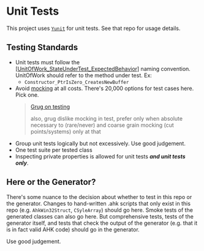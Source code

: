 # Unit Tests

This project uses [`Yunit`](https://github.com/Uberi/Yunit/tree/v2) for unit tests. See that repo for usage details.

## Testing Standards
- Unit tests must follow the [[UnitOfWork_StateUnderTest_ExpectedBehavior]](https://osherove.com/blog/2005/4/3/naming-standards-for-unit-tests.html) naming convention. UnitOfWork should refer to the method under test. Ex:
  - `Constructor_PtrIsZero_CreatesNewBuffer`
- Avoid [mocking](https://en.wikipedia.org/wiki/Mock_object) at all costs. There's 20,000 options for test cases here. Pick one.
  > [Grug on testing](https://grugbrain.dev/#grug-on-testing)
  > 
  > also, grug dislike mocking in test, prefer only when absolute necessary to (rare/never) and coarse grain mocking (cut points/systems) only at that
- Group unit tests logically but not excessively. Use good judgement.
- One test suite per tested class
- Inspecting private properties is allowed for unit tests ***and unit tests only***.
  
## Here or the Generator?
There's some nuance to the decision about whether to test in this repo or the generator. Changes to hand-written .ahk scripts that only exist in this repo (e.g. `AhkWin32Struct`, `CSyleArray`) should go here. Smoke tests of the generated classes can also go here. But comprehensive tests, tests of the generator itself, and tests that check the output of the generator (e.g. that it is in fact valid AHK code) should go in the generator.

Use good judgement.